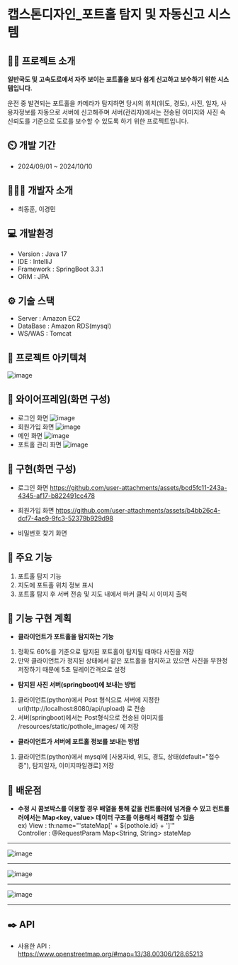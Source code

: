 # 캡스톤디자인_포트홀 탐지 및 자동신고 시스템

## 👨‍🏫 프로젝트 소개
**일반국도 및 고속도로에서 자주 보이는 포트홀을 보다 쉽게 신고하고 보수하기 위한 시스템입니다.**<br/>

운전 중 발견되는 포트홀을 카메라가 탐지하면 당시의 위치(위도, 경도), 사진, 일자, 사용자정보를 자동으로 서버에 신고해주며 
서버(관리자)에서는 전송된 이미지와 사진 속 신뢰도를 기준으로 도로를 보수할 수 있도록 하기 위한 프로젝트입니다.

## ⏲️ 개발 기간
- 2024/09/01 ~ 2024/10/10
## 🧑‍🤝‍🧑 개발자 소개
- 최동훈, 이경민
## 💻 개발환경
- Version : Java 17
- IDE : IntelliJ
- Framework : SpringBoot 3.3.1
- ORM : JPA
## ⚙️ 기술 스택
- Server : Amazon EC2
- DataBase : Amazon RDS(mysql)
- WS/WAS : Tomcat
## 📝 프로젝트 아키텍쳐
![image](https://github.com/user-attachments/assets/b81af55b-b2ee-42a5-b36a-88648d86acf5)


## 📝 와이어프레임(화면 구성)
- 로그인 화면
  ![image](https://github.com/user-attachments/assets/cde23140-e07c-4546-a553-71a8f8636fe5)
- 회원가입 화면
  ![image](https://github.com/user-attachments/assets/1631e538-0d31-44a9-849f-569e4ca9852a)
- 메인 화면
  ![image](https://github.com/user-attachments/assets/d70d5247-068c-4ec5-bdc9-7df6de064efa)
- 포트홀 관리 화면
  ![image](https://github.com/user-attachments/assets/a9700d45-37d8-4ee2-b8ce-dc1bde25b06a)

## 📝 구현(화면 구성)
- 로그인 화면
https://github.com/user-attachments/assets/bcd5fc11-243a-4345-af17-b822491cc478

- 회원가입 화면
https://github.com/user-attachments/assets/b4bb26c4-dcf7-4ae9-9fc3-52379b929d98





- 비밀번호 찾기 화면
  

## 📌 주요 기능
1. 포트홀 탐지 기능
2. 지도에 포트홀 위치 정보 표시
3. 포트홀 탐지 후 서버 전송 및 지도 내에서 마커 클릭 시 이미지 출력
## 📌 기능 구현 계획
- **클라이언트가 포트홀을 탐지하는 기능**
1. 정확도 60%를 기준으로 탐지된 포트홀이 탐지될 때마다 사진을 저장
2. 만약 클라이언트가 정지된 상태에서 같은 포트홀을 탐지하고 있으면 사진을 무한정 저장하기 때문에 5초 딜레이간격으로 설정


- **탐지된 사진 서버(springboot)에 보내는 방법**
1. 클라이언트(python)에서 Post 형식으로 서버에 지정한 url(http://localhost:8080/api/upload) 로 전송
2. 서버(springboot)에서는 Post형식으로 전송된 이미지를 /resources/static/pothole_images/ 에 저장


- **클라이언트가 서버에 포트홀 정보를 보내는 방법**
1. 클라이언트(python)에서 mysql에 [사용자id, 위도, 경도, 상태(default="접수 중"), 탐지일자, 이미지파일경로] 저장


## 📌 배운점
- **수정 시 콤보박스를 이용할 경우 배열을 통해 값을 컨트롤러에 넘겨줄 수 있고 컨트롤러에서는 Map<key, value> 데이터 구조를 이용해서 해결할 수 있음** <br/>
ex) View : th:name="'stateMap[' + ${pothole.id} + ']'" <br/>
    Controller : @RequestParam Map<String, String> stateMap
________________________________________________________________________________________
![image](https://github.com/user-attachments/assets/81e99863-7e61-4ecc-918f-7af6579c885d)
________________________________________________________________________________________
![image](https://github.com/user-attachments/assets/a50c1904-5f8f-4417-90b5-6a4248980c15)<br/>
________________________________________________________________________________________
![image](https://github.com/user-attachments/assets/9a24c993-bdc2-4f0a-af9b-507fee27152b)
________________________________________________________________________________________





## ✒️ API
- 사용한 API : https://www.openstreetmap.org/#map=13/38.00306/128.65213
